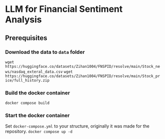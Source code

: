 # LLM for Financial Sentiment Analysis
## Prerequisites
### Download the data to `data` folder
`wget https://huggingface.co/datasets/Zihan1004/FNSPID/resolve/main/Stock_news/nasdaq_exteral_data.csv`
`wget https://huggingface.co/datasets/Zihan1004/FNSPID/resolve/main/Stock_price/full_history.zip`

### Build the docker container
`docker compose build`

### Start the docker container
Set `docker-compose.yml` to your structure, originally it was made for the repository.
`docker compose up -d`